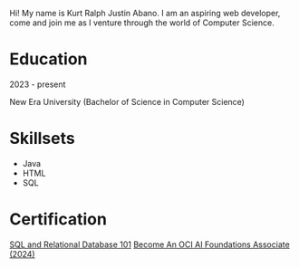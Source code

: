 <p>Hi! My name is Kurt Ralph Justin Abano. I am an aspiring web developer, come and join me as I venture through the world of Computer Science.</p>

<h1>Education</h1>
<p>2023 - present</p>
<p>New Era University (Bachelor of Science in Computer Science)</p>

<h1>Skillsets</h1>
<ul>
  <li>Java</li>
  <li>HTML</li>
  <li>SQL</li>
</ul>

<h1>Certification</h1>

<a href="https://courses.cognitiveclass.ai/certificates/4919fd54364643eba81fd5804560b65f">SQL and Relational Database 101</a>
<a href= "https://catalog-education.oracle.com/ords/certview/sharebadge?id=E493991358B7532223C21CBF07AC1CFAF1855CB9C649E1D8C442AB0B1BB6F5ED"> Become An OCI AI Foundations Associate (2024) </a>

